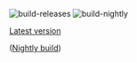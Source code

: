 ![build-releases](https://github.com/BelegCuthalion/struct-math/workflows/build-releases/badge.svg)
![build-nightly](https://github.com/BelegCuthalion/struct-math/workflows/build-nightly/badge.svg)

[Latest version](https://github.com/BelegCuthalion/struct-math/releases/latest/download/struct-math.pdf)

([Nightly build](https://github.com/BelegCuthalion/struct-math/releases/download/b/struct-math-b.pdf))
